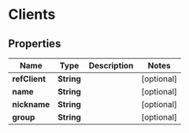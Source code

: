 # Clients

## Properties
Name | Type | Description | Notes
------------ | ------------- | ------------- | -------------
**refClient** | **String** |  |  [optional]
**name** | **String** |  |  [optional]
**nickname** | **String** |  |  [optional]
**group** | **String** |  |  [optional]
